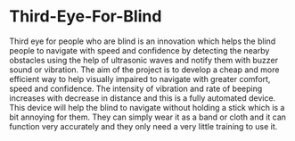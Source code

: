 # Third-Eye-For-Blind
Third eye for people who are blind is an innovation which helps the blind people to navigate with speed and confidence by detecting the nearby obstacles using the help of ultrasonic waves and notify them with buzzer sound or vibration.
The aim of the project is to develop a cheap and more efficient way to
help visually impaired to navigate with greater comfort, speed and
confidence.
The intensity of vibration and rate of beeping increases with decrease in
distance and this is a fully automated device.
This device will help the blind to navigate without holding a stick which
is a bit annoying for them. They can simply wear it as a band or cloth
and it can function very accurately and they only need a very little
training to use it.
